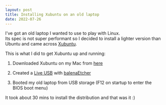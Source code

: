 ```yaml
---
layout: post
title: Installing Xubuntu on an old laptop
date: 2022-07-26
---
```


I've got an old laptop I wanted to use to play with Linux.  
Its spec is not super performant so I decided to install a lighter version than Ubuntu and came across [Xubuntu](https://xubuntu.org/).

This is what I did to get Xubuntu up and running:

1. Downloaded Xubuntu on my Mac from [here](https://xubuntu.org/download/)

2. Created a [Live USB](https://en.wikipedia.org/wiki/Live_USB) with [balenaEtcher](https://www.balena.io/etcher/)

3. Booted my old laptop from USB storage (F12 on startup to enter the BIOS boot menu)

It took about 30 mins to install the distribution and that was it :)


